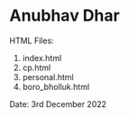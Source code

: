 # Anubhav Dhar

HTML Files:

1. index.html
2. cp.html
3. personal.html
4. boro_bholluk.html

Date: 3rd December 2022
